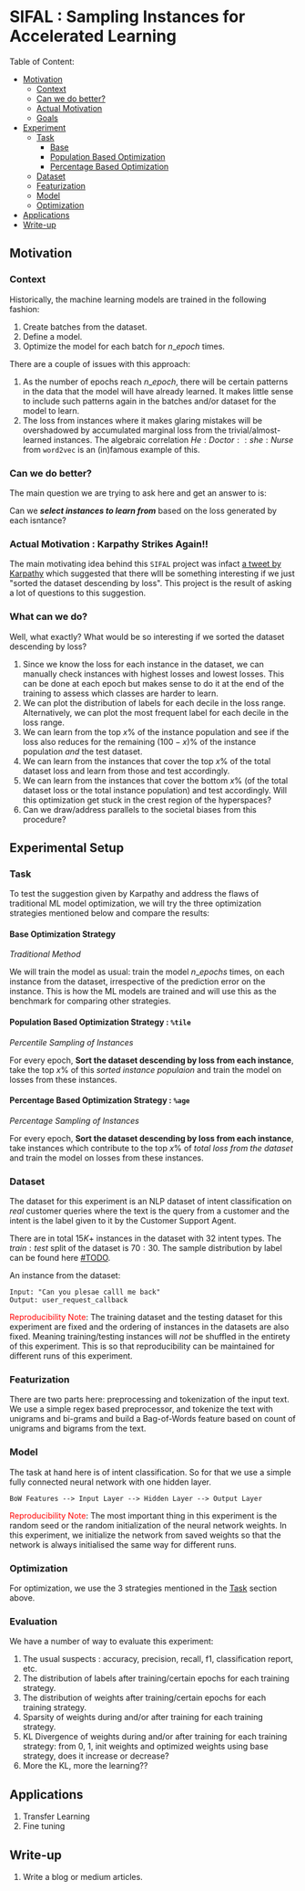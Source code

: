 # SIFAL : Sampling Instances for Accelerated Learning

Table of Content:
 - [Motivation](#Motivation)
   - [Context](#Context)
   - [Can we do better?](#Can-we-do-better)
   - [Actual Motivation](#Actual-Motivation)
   - [Goals](#What-can-we-do)
 - [Experiment](#Experimental-Setup)
   - [Task](#Task)
     - [Base](#Base-Optimization-Strategy)
     - [Population Based Optimization](#Population-Based-Optimization-Strategy)
     - [Percentage Based Optimization](#Percentage-Based-Optimization-Strategy)
   - [Dataset](#Dataset)
   - [Featurization](#Featurization)
   - [Model](#Model)
   - [Optimization](#Optimization)
 - [Applications](#Applications)
 - [Write-up](#Write-up)

## Motivation

### Context

Historically, the machine learning models are trained in the following fashion:

1. Create batches from the dataset.
2. Define a model.
3. Optimize the model for each batch for $n\_epoch$ times.

<!-- We can see a few glaring flaws in this approach.  -->

There are a couple of issues with this approach:
1. As the number of epochs reach $n\_epoch$, there will be certain patterns in the data that the model will have already learned. It makes little sense to include such patterns again in the batches and/or dataset for the model to learn.
2. The loss from instances where it makes glaring mistakes will be overshadowed by accumulated marginal loss from the trivial/almost-learned instances. The algebraic correlation $He:Doctor::she:Nurse$ from `word2vec` is an (in)famous example of this.

### Can we do better? 
The main question we are trying to ask here and get an answer to is:

Can we ***select instances to learn from*** based on the loss generated by each isntance?

### Actual Motivation : Karpathy Strikes Again!!

The main motivating idea behind this `SIFAL`  project was infact [a tweet by Karpathy](https://twitter.com/karpathy/status/1311884485676294151) which suggested that there wIll be something interesting if we just "sorted the dataset descending by loss". This project is the result of asking a lot of questions to this suggestion.

### What can we do?
Well, what exactly? What would be so interesting if we sorted the dataset descending by loss? 

1. Since we know the loss for each instance in the dataset, we can manually check instances with highest losses and lowest losses. This can be done at each epoch but makes sense to do it at the end of the training to assess which classes are harder to learn.
2. We can plot the distribution of labels for each decile in the loss range. Alternatively, we can plot the most frequent label for each decile in the loss range.
3. We can learn from the top $x\%$ of the instance population and see if the loss also reduces for the remaining $(100-x)\%$ of the instance population _and_ the test dataset.
4. We can learn from the instances that cover the top $x\%$ of the total dataset loss and learn from those and test accordingly.
5. We can learn from the instances that cover the bottom $x\%$ (of the total dataset loss or the total instance population) and test accordingly. Will this optimization get stuck in the crest region of the hyperspaces?
6. Can we draw/address parallels to the societal biases from this procedure?

## Experimental Setup

### Task
To test the suggestion given by Karpathy and address the flaws of traditional ML model optimization, we will try the three optimization strategies mentioned below and compare the results:

#### Base Optimization Strategy

_Traditional Method_

We will train the model as usual: train the model $n\_epochs$ times, on each instance from the dataset, irrespective of the prediction error on the instance. This is how the ML models are trained and will use this as the benchmark for comparing other strategies.

#### Population Based Optimization Strategy : `%tile`

_Percentile Sampling of Instances_

For every epoch, **Sort the dataset descending by loss from each instance**, take the top $x\%$ of this _sorted instance populaion_ and train the model on losses from these instances. 

#### Percentage Based Optimization Strategy : `%age`

_Percentage Sampling of Instances_

For every epoch, **Sort the dataset descending by loss from each instance**, take instances which contribute to the top $x\%$ of _total loss from the dataset_ and train the model on losses from these instances.


### Dataset

The dataset for this experiment is an NLP dataset of intent classification on _real_ customer queries where the text is the query from a customer and the intent is the label given to it by the Customer Support Agent.

There are in total $15K+$ instances in the dataset with $32$ intent types. The $train:test$ split of the dataset is $70:30$. The sample distribution by label can be found here [#TODO](INSERT_LABEL_DISTRIBUTION_IMG).

An instance from the dataset:
```
Input: "Can you plesae calll me back"
Output: user_request_callback
```

<span style="color:red">Reproducibility Note</span>: The training dataset and the testing dataset for this experiment are fixed and the ordering of instances in the datasets are also fixed. Meaning training/testing instances will _not_ be shuffled in the entirety of this experiment. This is so that reproducibility can be maintained for different runs of this experiment.

### Featurization
There are two parts here: preprocessing and tokenization of the input text. We use a simple regex based preprocessor, and tokenize the text with unigrams and bi-grams and build a Bag-of-Words feature based on count of unigrams and bigrams from the text.


### Model

The task at hand here is of intent classification. So for that we use a simple fully connected neural network with one hidden layer.

```%python
BoW Features --> Input Layer --> Hidden Layer --> Output Layer
```

<span style="color:red">Reproducibility Note</span>: The most important thing in this experiment is the random seed or the random initialization of the neural network weights. In this experiment, we initialize the network from saved weights so that the network is always initialised the same way for different runs.

### Optimization

For optimization, we use the $3$ strategies mentioned in the [Task](#Task) section above.

### Evaluation

We have a number of way to evaluate this experiment:

1. The usual suspects : accuracy, precision, recall, f1, classification report, etc.
2. The distribution of labels after training/certain epochs for each training strategy.
3. The distribution of weights after training/certain epochs for each training strategy.
4. Sparsity of weights during and/or after training for each training strategy.
5. KL Divergence of weights during and/or after training for each training strategy: from $0$, $1$, init weights and optimized weights using base strategy, does it increase or decrease? 
6. More the KL, more the learning??


## Applications
1. Transfer Learning
1. Fine tuning

## Write-up
1. Write a blog or medium articles.